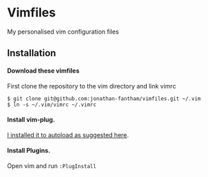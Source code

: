 # Vimfiles

My personalised vim configuration files

## Installation

#### Download these vimfiles

First clone the repository to the vim directory and link vimrc

```
$ git clone git@github.com:jonathan-fantham/vimfiles.git ~/.vim
$ ln -s ~/.vim/vimrc ~/.vimrc
```

#### Install vim-plug.

[I installed it to autoload as suggested here](https://github.com/junegunn/vim-plug#installation).

#### Install Plugins.

Open vim and run `:PlugInstall`
